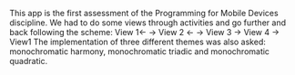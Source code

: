 This app is the first assessment of the Programming for Mobile Devices discipline.
We had to do some views through activities and go further and back following the scheme:
  View 1← → View 2 ← → View 3 → View 4 → View1
The implementation of three different themes was also asked: monochromatic harmony, monochromatic triadic and monochromatic quadratic.
